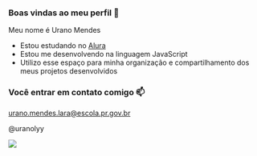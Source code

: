 ### Boas vindas ao meu perfil 🍌

Meu nome é Urano Mendes

- Estou estudando no [Alura](https://www.alura.com.br)
- Estou me desenvolvendo na linguagem JavaScript
- Utilizo esse espaço para minha organização e compartilhamento dos meus projetos desenvolvidos

### Você entrar em contato comigo 📫

urano.mendes.lara@escola.pr.gov.br

@uranolyy

![](https://media.tenor.com/BNh2VZ9XWgEAAAAC/bread-loaf.gif)
